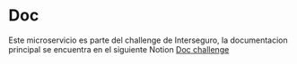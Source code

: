 # Doc

Este microservicio es parte del challenge de Interseguro, la documentacion principal se encuentra en el siguiente Notion
[Doc challenge](https://funny-credit-6c3.notion.site/Doc-chanllenge-Interseguro-4849b649da724e5a84afe2622c610b50)
